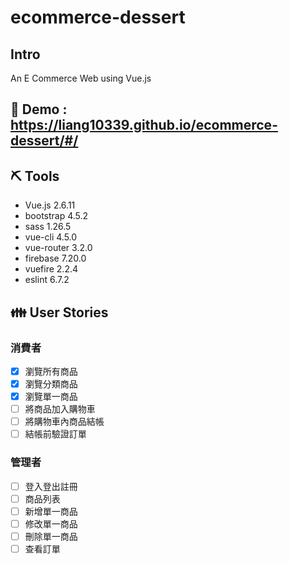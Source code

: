 # ecommerce-dessert

## Intro

An E Commerce Web using Vue.js

## :link: Demo : https://liang10339.github.io/ecommerce-dessert/#/

## ⛏️ Tools
- Vue.js 2.6.11
- bootstrap 4.5.2
- sass 1.26.5
- vue-cli 4.5.0
- vue-router 3.2.0
- firebase 7.20.0
- vuefire 2.2.4
- eslint 6.7.2

## :family: User Stories

### 消費者
- [x] 瀏覽所有商品
- [x] 瀏覽分類商品
- [x] 瀏覽單一商品
- [ ] 將商品加入購物車
- [ ] 將購物車內商品結帳
- [ ] 結帳前驗證訂單

### 管理者
- [ ] 登入登出註冊
- [ ] 商品列表
- [ ] 新增單一商品
- [ ] 修改單一商品
- [ ] 刪除單一商品
- [ ] 查看訂單
